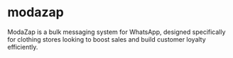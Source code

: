 # modazap
ModaZap is a bulk messaging system for WhatsApp, designed specifically for clothing stores looking to boost sales and build customer loyalty efficiently.
